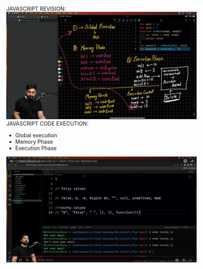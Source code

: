 JAVASCRIPT REVISION: 
![Alt text](image.png)
JAVASCRIPT CODE EXECUTION: 
- Global execution 
- Memory Phase
- Execution Phase


![Alt text](image-1.png)
